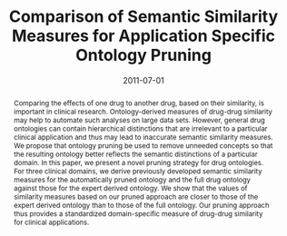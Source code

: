 ---
title: 'Comparison of Semantic Similarity Measures for Application Specific Ontology Pruning'

# Authors
# If you created a profile for a user (e.g. the default `admin` user), write the username (folder name) here
# and it will be replaced with their full name and linked to their profile.
authors:
  - Wei-Nchih Lee
  - admin
  - Amar K. Das

# Author notes (optional)
# author_notes:
#   - 'Equal contribution'
#   - 'Equal contribution'

date: '2011-07-01'
doi: '10.1109/HISB.2011.17'

# Schedule page publish date (NOT publication's date).
publishDate: '2017-01-01T00:00:00Z'

# Publication type.
# Legend: 0 = Uncategorized; 1 = Conference paper; 2 = Journal article;
# 3 = Preprint / Working Paper; 4 = Report; 5 = Book; 6 = Book section;
# 7 = Thesis; 8 = Patent
publication_types: ['1']

# Publication name and optional abbreviated publication name.
publication: In *Proceedings of the First IEEE Conference on Healthcare Informatics, Imaging, and Systems Biology*
publication_short: In *HISB 2011*

abstract: "Comparing the effects of one drug to another drug, based on their similarity, is important in clinical research. Ontology-derived measures of drug-drug similarity may help to automate such analyses on large data sets. However, general drug ontologies can contain hierarchical distinctions that are irrelevant to a particular clinical application and thus may lead to inaccurate semantic similarity measures. We propose that ontology pruning be used to remove unneeded concepts so that the resulting ontology better reflects the semantic distinctions of a particular domain. In this paper, we present a novel pruning strategy for drug ontologies. For three clinical domains, we derive previously developed semantic similarity measures for the automatically pruned ontology and the full drug ontology against those for the expert derived ontology. We show that the values of similarity measures based on our pruned approach are closer to those of the expert derived ontology than to those of the full ontology. Our pruning approach thus provides a standardized domain-specific measure of drug-drug similarity for clinical applications."

# Summary. An optional shortened abstract.
summary: "We propose that ontology pruning be used to remove unneeded concepts so that the resulting ontology better reflects the semantic distinctions of a particular domain. In this paper, we present a novel pruning strategy for drug ontologies."


tags: [clincial informatics, ontology]

# Display this page in the Featured widget?
featured: false

# Custom links (uncomment lines below)
# links:
# - name: Custom Link
#   url: http://example.org

url_pdf: ''
url_code: ''
url_dataset: ''
url_poster: ''
url_project: ''
url_slides: ''
url_source: ''
url_video: ''

# Featured image
# To use, add an image named `featured.jpg/png` to your page's folder.
# image:
#   caption: 'Image credit: [**Unsplash**](https://unsplash.com/photos/pLCdAaMFLTE)'
#   focal_point: ''
#   preview_only: false

# Associated Projects (optional).
#   Associate this publication with one or more of your projects.
#   Simply enter your project's folder or file name without extension.
#   E.g. `internal-project` references `content/project/internal-project/index.md`.
#   Otherwise, set `projects: []`.
projects:
  - biomedical-informatics

# Slides (optional).
#   Associate this publication with Markdown slides.
#   Simply enter your slide deck's filename without extension.
#   E.g. `slides: "example"` references `content/slides/example/index.md`.
#   Otherwise, set `slides: ""`.
slides: ''
---